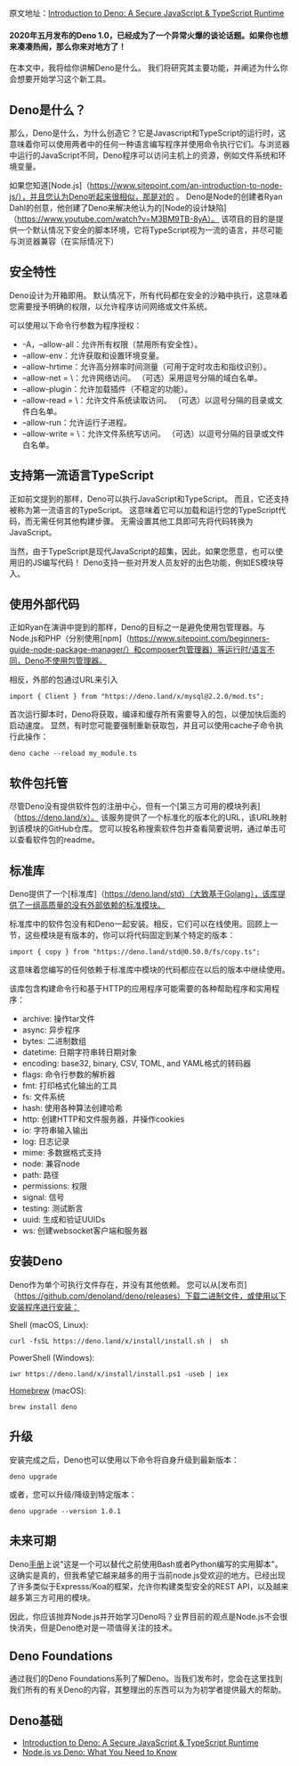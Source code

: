 原文地址：[Introduction to Deno: A Secure JavaScript & TypeScript Runtime](https://www.sitepoint.com/deno-introduction/)   

#### 2020年五月发布的Deno 1.0，已经成为了一个异常火爆的谈论话题。如果你也想来凑凑热闹，那么你来对地方了！

在本文中，我将给你讲解Deno是什么。 我们将研究其主要功能，并阐述为什么你会想要开始学习这个新工具。

## Deno是什么？  
那么，Deno是什么，为什么创造它？它是Javascript和TypeScript的运行时，这意味着你可以使用两者中的任何一种语言编写程序并使用命令执行它们。与浏览器中运行的JavaScript不同，Deno程序可以访问主机上的资源，例如文件系统和环境变量。

如果您知道[Node.js]（https://www.sitepoint.com/an-introduction-to-node-js/），并且您认为Deno听起来很相似，那是对的 。 Deno是Node的创建者Ryan Dahl的创意，他创建了Deno来解决他认为的[Node的设计缺陷]（https://www.youtube.com/watch?v=M3BM9TB-8yA）。 该项目的目的是提供一个默认情况下安全的脚本环境，它将TypeScript视为一流的语言，并尽可能与浏览器兼容（在实际情况下）

## 安全特性  
Deno设计为开箱即用。 默认情况下，所有代码都在安全的沙箱中执行，这意味着您需要授予明确的权限，以允许程序访问网络或文件系统。

可以使用以下命令行参数为程序授权：

- -A，–allow-all：允许所有权限（禁用所有安全性）。
- –allow-env：允许获取和设置环境变量。
- –allow-hrtime：允许高分辨率时间测量（可用于定时攻击和指纹识别）。
- –allow-net = \：允许网络访问。 （可选）采用逗号分隔的域白名单。
- –allow-plugin：允许加载插件（不稳定的功能）。
- –allow-read = \：允许文件系统读取访问。 （可选）以逗号分隔的目录或文件白名单。  
- –allow-run：允许运行子进程。
- –allow-write = \：允许文件系统写访问。 （可选）以逗号分隔的目录或文件白名单。

## 支持第一流语言TypeScript  
正如前文提到的那样，Deno可以执行JavaScript和TypeScript。 而且，它还支持被称为第一流语言的TypeScript。 这意味着它可以加载和运行您的TypeScript代码，而无需任何其他构建步骤。 无需设置其他工具即可先将代码转换为JavaScript。

当然，由于TypeScript是现代JavaScript的超集，因此，如果您愿意，也可以使用旧的JS编写代码！ Deno支持一些对开发人员友好的出色功能，例如ES模块导入。

## 使用外部代码
正如Ryan在演讲中提到的那样，Deno的目标之一是避免使用包管理器。与Node.js和PHP（分别使用[npm]（https://www.sitepoint.com/beginners-guide-node-package-manager/）和composer包管理器）等运行时/语言不同，Deno不使用包管理器。

相反，外部的包通过URL来引入
```
import { Client } from "https://deno.land/x/mysql@2.2.0/mod.ts";
```
首次运行脚本时，Deno将获取，编译和缓存所有需要导入的包，以便加快后面的启动速度。 显然，有时您可能要强制重新获取包，并且可以使用cache子命令执行此操作：
```
deno cache --reload my_module.ts
```

## 软件包托管  
尽管Deno没有提供软件包的注册中心，但有一个[第三方可用的模块列表]（https://deno.land/x）。 该服务提供了一个标准化的版本化的URL，该URL映射到该模块的GitHub仓库。 您可以按名称搜索软件包并查看简要说明，通过单击可以查看软件包的readme。

## 标准库  
Deno提供了一个[标准库]（https://deno.land/std）（大致基于Golang），该库提供了一组高质量的没有外部依赖的标准模块。

标准库中的软件包没有和Deno一起安装。相反，它们可以在线使用。回顾上一节，这些模块是有版本的，你可以将代码固定到某个特定的版本：
```
import { copy } from "https://deno.land/std@0.50.0/fs/copy.ts";
```

这意味着您编写的任何依赖于标准库中模块的代码都应在以后的版本中继续使用。

该库包含构建命令行和基于HTTP的应用程序可能需要的各种帮助程序和实用程序：

- archive: 操作tar文件  
- async: 异步程序  
- bytes: 二进制数组  
- datetime: 日期字符串转日期对象  
- encoding: base32, binary, CSV, TOML, and YAML格式的转码器
- flags: 命令行参数的解析器  
- fmt: 打印格式化输出的工具  
- fs: 文件系统  
- hash: 使用各种算法创建哈希  
- http: 创建HTTP和文件服务器，并操作cookies  
- io: 字符串输入输出  
- log: 日志记录  
- mime: 多数据格式支持  
- node: 兼容node  
- path: 路径  
- permissions: 权限   
- signal: 信号  
- testing: 测试断言  
- uuid: 生成和验证UUIDs  
- ws: 创建websocket客户端和服务器  

## 安装Deno  
Deno作为单个可执行文件存在，并没有其他依赖。 您可以从[发布页]（https://github.com/denoland/deno/releases）下载二进制文件，或使用以下安装程序进行安装：

Shell (macOS, Linux):
```
curl -fsSL https://deno.land/x/install/install.sh |  sh
```

PowerShell (Windows):
```
iwr https://deno.land/x/install/install.ps1 -useb | iex
```

[Homebrew](https://formulae.brew.sh/formula/deno) (macOS):
```
brew install deno
```

## 升级  
安装完成之后，Deno也可以使用以下命令将自身升级到最新版本：
```
deno upgrade
```

或者，您可以升级/降级到特定版本：
```
deno upgrade --version 1.0.1
```

## 未来可期  
Deno[手册](https://deno.land/manual)上说"这是一个可以替代之前使用Bash或者Python编写的实用脚本"。这确实是真的，但我希望它越来越多的用于当前node.js受欢迎的地方。已经出现了许多类似于Expresss/Koa的框架，允许你构建类型安全的REST API，以及越来越多第三方可用的模块。

因此，你应该抛弃Node.js并开始学习Deno吗？业界目前的观点是Node.js不会很快消失，但是Deno绝对是一项值得关注的技术。  

## Deno Foundations    
通过我们的Deno Foundations系列了解Deno。当我们发布时，您会在这里找到我们所有的有关Deno的内容，其整理出的东西可以为为初学者提供最大的帮助。

## Deno基础  
- [Introduction to Deno: A Secure JavaScript & TypeScript Runtime](https://www.sitepoint.com/deno-introduction/)
- [Node.js vs Deno: What You Need to Know](https://www.sitepoint.com/node-vs-deno/)